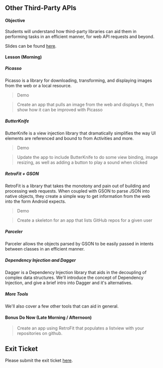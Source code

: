## Other Third-Party APIs

#### Objective

Students will understand how third-party libraries can aid them in performing tasks in an efficient manner, for web API requests and beyond.

Slides can be found [here](https://msgrasser.github.io/c4q-external-apis/).

#### Lesson (Morning)

##### Picasso

Picasso is a library for downloading, transforming, and displaying images from the web or a local resource.

> Demo

> Create an app that pulls an image from the web and displays it, then show how it can be improved with Picasso

##### ButterKnife

ButterKnife is a view injection library that dramatically simplifies the way UI elements are referenced and bound to from Activities and more.

> Demo

> Update the app to include ButterKnife to do some view binding, image resizing, as well as adding a button to play a sound when clicked

##### RetroFit + GSON

RetroFit is a library that takes the monotony and pain out of building and processing web requests. When coupled with GSON to parse JSON into native objects, they create a simple way to get information from the web into the form Android expects.

> Demo

> Create a skeleton for an app that lists GitHub repos for a given user

##### Parceler

Parceler allows the objects parsed by GSON to be easily passed in intents between classes in an efficient manner.

##### Dependency Injection and Dagger

Dagger is a Dependency Injection library that aids in the decoupling of complex data structures. We'll introduce the concept of Dependency Injection, and give a brief intro into Dagger and it's alternatives.

##### More Tools

We'll also cover a few other tools that can aid in general.

#### Bonus Do Now (Late Morning / Afternoon)

> Create an app using RetroFit that populates a listview with your repositories on github.

## Exit Ticket  
Please submit the exit ticket [here](https://docs.google.com/forms/d/1R2EKzGCiIkN4qSuIYPC-gR0kf__lGs_1wtji9JtXNt8/viewform).  
